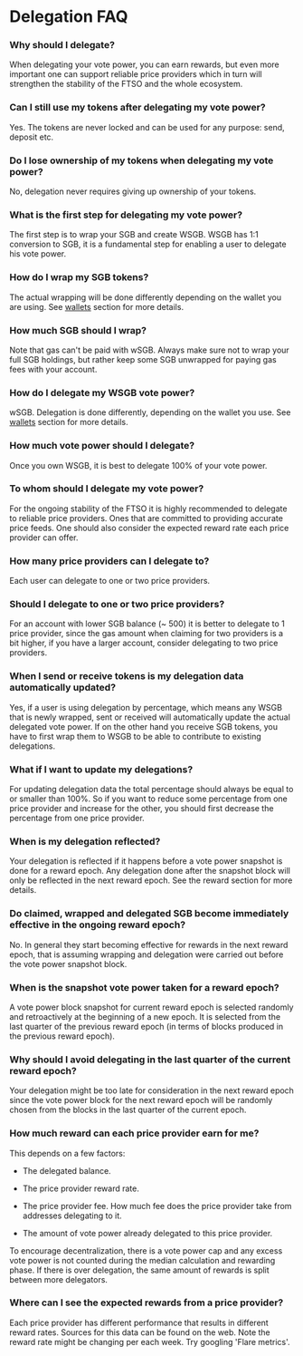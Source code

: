 # Delegation FAQ

### Why should I delegate?

When delegating your vote power, you can earn rewards, but even more important one can support reliable price providers which in turn will strengthen the stability of the FTSO and the whole ecosystem.

### Can I still use my tokens after delegating my vote power?

Yes. The tokens are never locked and can be used for any purpose: send, deposit etc.

### Do I lose ownership of my tokens when delegating my vote power?

No, delegation never requires giving up ownership of your tokens.

### What is the first step for delegating my vote power?

The first step is to wrap your SGB and create WSGB. WSGB has 1:1 conversion to SGB, it is a fundamental step for enabling a user to delegate his vote power.

### How do I wrap my SGB tokens?

The actual wrapping will be done differently depending on the wallet you are using. See [wallets](../wallets/index.md) section for more details.

### How much SGB should I wrap?

Note that gas can't be paid with wSGB. Always make sure not to wrap your full SGB holdings, but rather keep some SGB unwrapped for paying gas fees with your account.

### How do I delegate my WSGB vote power?

wSGB. Delegation is done differently, depending on the wallet you use. See [wallets](../wallets/index.md) section for more details.

### How much vote power should I delegate?

Once you own WSGB, it is best to delegate 100% of your vote power.

### To whom should I delegate my vote power?

For the ongoing stability of the FTSO it is highly recommended to delegate to reliable price providers. Ones that are committed to providing accurate price feeds. One should also consider the expected reward rate each price provider can offer.

### How many price providers can I delegate to?

Each user can delegate to one or two price providers.

### Should I delegate to one or two price providers?

For an account with lower SGB balance (~ 500) it is better to delegate to 1 price provider, since the gas amount when claiming for two providers is a bit higher, if you have a larger account, consider delegating to two price providers.

### When I send or receive tokens is my delegation data automatically updated?

Yes, if a user is using delegation by percentage, which means any WSGB that is newly wrapped, sent or received will automatically update the actual delegated vote power. If on the other hand you receive SGB tokens, you have to first wrap them to WSGB to be able to contribute to existing delegations.

### What if I want to update my delegations?

For updating delegation data the total percentage should always be equal to or smaller than 100%. So if you want to reduce some percentage from one price provider and increase for the other, you should first decrease the percentage from one price provider.

### When is my delegation reflected?

Your delegation is reflected if it happens before a vote power snapshot is done for a reward epoch. Any delegation done after the snapshot block will only be reflected in the next reward epoch. See the reward section for more details.

### Do claimed, wrapped and delegated SGB become immediately effective in the ongoing reward epoch?

No. In general they start becoming effective for rewards in the next reward epoch, that is assuming wrapping and delegation were carried out before the vote power snapshot block.

### When is the snapshot vote power taken for a reward epoch?

A vote power block snapshot for current reward epoch is selected randomly and retroactively at the beginning of a new epoch. It is selected from the last quarter of the previous reward epoch (in terms of blocks produced in the previous reward epoch).

### Why should I avoid delegating in the last quarter of the current reward epoch?

Your delegation might be too late for consideration in the next reward epoch since the vote power block for the next reward epoch will be randomly chosen from the blocks in the last quarter of the current epoch.

### How much reward can each price provider earn for me?

This depends on a few factors:

* The delegated balance.

* The price provider reward rate.

* The price provider fee. How much fee does the price provider take from addresses delegating to it.

* The amount of vote power already delegated to this price provider.

To encourage decentralization, there is a vote power cap and any excess vote power is not counted during the median calculation and rewarding phase. If there is over delegation, the same amount of rewards is split between more delegators.

### Where can I see the expected rewards from a price provider?

Each price provider has different performance that results in different reward rates. Sources for this data can be found on the web. Note the reward rate might be changing per each week. Try googling 'Flare metrics'.
